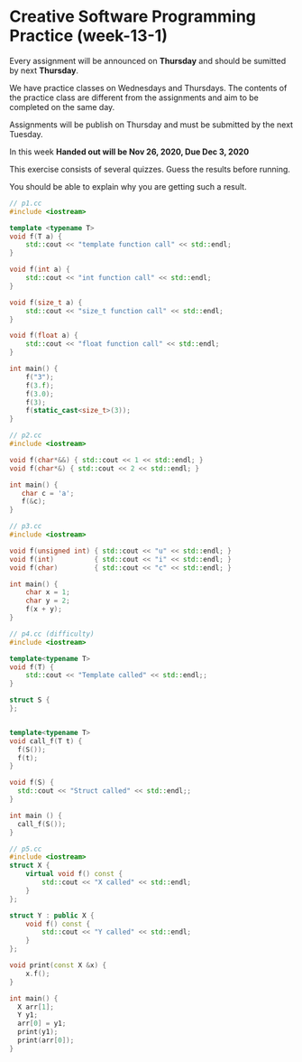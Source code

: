 # Creative Software Programming Practice (week-13-1)

Every assignment will be announced on **Thursday** and should be sumitted by next **Thursday**.

We have practice classes on Wednesdays and Thursdays. 
The contents of the practice class are different from the assignments and aim to be completed on the same day.

Assignments will be publish on Thursday and must be submitted by the next Tuesday.

In this week **Handed out will be Nov 26, 2020, Due Dec 3, 2020**

This exercise consists of several quizzes. Guess the results before running.

You should be able to explain why you are getting such a result.


```c++
// p1.cc
#include <iostream>

template <typename T>
void f(T a) {
    std::cout << "template function call" << std::endl;
}

void f(int a) {
    std::cout << "int function call" << std::endl;
}

void f(size_t a) {
    std::cout << "size_t function call" << std::endl;
}

void f(float a) {
    std::cout << "float function call" << std::endl;
}

int main() {
    f("3");
    f(3.f);
    f(3.0);
    f(3);
    f(static_cast<size_t>(3));
}
```


```c++
// p2.cc
#include <iostream>

void f(char*&&) { std::cout << 1 << std::endl; }
void f(char*&) { std::cout << 2 << std::endl; }

int main() {
   char c = 'a';
   f(&c);
}
```


```c++
// p3.cc
#include <iostream>

void f(unsigned int) { std::cout << "u" << std::endl; }
void f(int)          { std::cout << "i" << std::endl; }
void f(char)         { std::cout << "c" << std::endl; }

int main() {
    char x = 1;
    char y = 2;
    f(x + y);
}
```


```c++
// p4.cc (difficulty)
#include <iostream>

template<typename T>
void f(T) {
    std::cout << "Template called" << std::endl;;
}

struct S {
};


template<typename T>
void call_f(T t) {
  f(S());
  f(t);
}

void f(S) {
  std::cout << "Struct called" << std::endl;;
}

int main () {
  call_f(S());
}
```


```c++
// p5.cc
#include <iostream>
struct X {
    virtual void f() const {
        std::cout << "X called" << std::endl;
    }
};

struct Y : public X {
    void f() const {
        std::cout << "Y called" << std::endl;
    }
};

void print(const X &x) {
    x.f();
}

int main() {
  X arr[1];
  Y y1;
  arr[0] = y1;
  print(y1);
  print(arr[0]);
}
```


```c++

```
